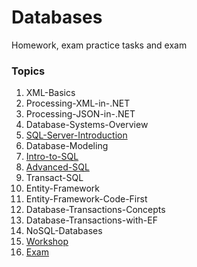 # Databases
Homework, exam practice tasks and exam


### Topics

1. XML-Basics
1. Processing-XML-in-.NET
1. Processing-JSON-in-.NET
1. Database-Systems-Overview
1. [SQL-Server-Introduction](05-SQL-Server-Introduction)
1. Database-Modeling
1. [Intro-to-SQL](./07-Intro-to-SQL)
1. [Advanced-SQL](./08-Advanced-SQL)
1. Transact-SQL
1. Entity-Framework
1. Entity-Framework-Code-First
1. Database-Transactions-Concepts
1. Database-Transactions-with-EF
1. NoSQL-Databases
1. [Workshop](Workshop)
1. [Exam](Exam)